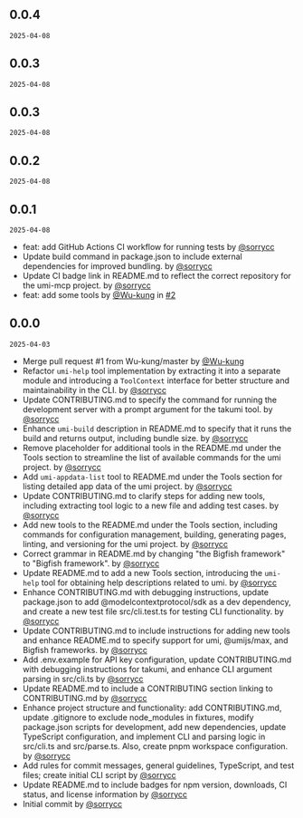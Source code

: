## 0.0.4

`2025-04-08`


## 0.0.3

`2025-04-08`


## 0.0.3

`2025-04-08`


## 0.0.2

`2025-04-08`


## 0.0.1

`2025-04-08`

- feat: add GitHub Actions CI workflow for running tests by [@sorrycc](https://github.com/sorrycc)
- Update build command in package.json to include external dependencies for improved bundling. by [@sorrycc](https://github.com/sorrycc)
- Update CI badge link in README.md to reflect the correct repository for the umi-mcp project. by [@sorrycc](https://github.com/sorrycc)
- feat: add some tools by [@Wu-kung](https://github.com/Wu-kung) in [#2](https://github.com/umijs/umi-mcp/pull/2)


## 0.0.0

`2025-04-03`

- Merge pull request #1 from Wu-kung/master by [@Wu-kung](https://github.com/Wu-kung)
- Refactor `umi-help` tool implementation by extracting it into a separate module and introducing a `ToolContext` interface for better structure and maintainability in the CLI. by [@sorrycc](https://github.com/sorrycc)
- Update CONTRIBUTING.md to specify the command for running the development server with a prompt argument for the takumi tool. by [@sorrycc](https://github.com/sorrycc)
- Enhance `umi-build` description in README.md to specify that it runs the build and returns output, including bundle size. by [@sorrycc](https://github.com/sorrycc)
- Remove placeholder for additional tools in the README.md under the Tools section to streamline the list of available commands for the umi project. by [@sorrycc](https://github.com/sorrycc)
- Add `umi-appdata-list` tool to README.md under the Tools section for listing detailed app data of the umi project. by [@sorrycc](https://github.com/sorrycc)
- Update CONTRIBUTING.md to clarify steps for adding new tools, including extracting tool logic to a new file and adding test cases. by [@sorrycc](https://github.com/sorrycc)
- Add new tools to the README.md under the Tools section, including commands for configuration management, building, generating pages, linting, and versioning for the umi project. by [@sorrycc](https://github.com/sorrycc)
- Correct grammar in README.md by changing "the Bigfish framework" to "Bigfish framework". by [@sorrycc](https://github.com/sorrycc)
- Update README.md to add a new Tools section, introducing the `umi-help` tool for obtaining help descriptions related to umi. by [@sorrycc](https://github.com/sorrycc)
- Enhance CONTRIBUTING.md with debugging instructions, update package.json to add @modelcontextprotocol/sdk as a dev dependency, and create a new test file src/cli.test.ts for testing CLI functionality. by [@sorrycc](https://github.com/sorrycc)
- Update CONTRIBUTING.md to include instructions for adding new tools and enhance README.md to specify support for umi, @umijs/max, and Bigfish frameworks. by [@sorrycc](https://github.com/sorrycc)
- Add .env.example for API key configuration, update CONTRIBUTING.md with debugging instructions for takumi, and enhance CLI argument parsing in src/cli.ts by [@sorrycc](https://github.com/sorrycc)
- Update README.md to include a CONTRIBUTING section linking to CONTRIBUTING.md by [@sorrycc](https://github.com/sorrycc)
- Enhance project structure and functionality: add CONTRIBUTING.md, update .gitignore to exclude node_modules in fixtures, modify package.json scripts for development, add new dependencies, update TypeScript configuration, and implement CLI and parsing logic in src/cli.ts and src/parse.ts. Also, create pnpm workspace configuration. by [@sorrycc](https://github.com/sorrycc)
- Add rules for commit messages, general guidelines, TypeScript, and test files; create initial CLI script by [@sorrycc](https://github.com/sorrycc)
- Update README.md to include badges for npm version, downloads, CI status, and license information by [@sorrycc](https://github.com/sorrycc)
- Initial commit by [@sorrycc](https://github.com/sorrycc)


